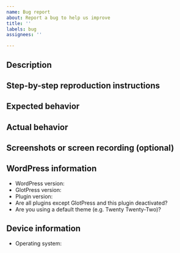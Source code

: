 ```yaml
---
name: Bug report
about: Report a bug to help us improve
title: ''
labels: bug
assignees: ''

---
```


<!--
Please fill out ALL required sections. Bug reports with missing information will
be closed.

Before submitting a bug report:

- Check if the bug has already been fixed by updating WordPress, GlotPress and/or the plugin.
- Check if the bug is caused by a plugin by deactivating all plugins except GlotPress and this plugin.
- Check if the bug is caused by a theme by activating a default theme, e.g. Twenty Twenty Two.
- Check if the bug has already been reported by searching https://github.com/WordPress/gp-translation-helpers/issues.

If this is a security issue, please report it in HackerOne instead:
https://hackerone.com/wordpress
-->

## Description
<!-- Please write a brief description of the bug. -->

## Step-by-step reproduction instructions
<!--
Please list the steps needed to reproduce the bug. For example:
1. Go to '...'
2. Click on '...'
3. Scroll down to '...'
-->

## Expected behavior
<!-- Please describe what you expected to happen. -->

## Actual behavior
<!-- Please describe what actually happened. -->

## Screenshots or screen recording (optional)
<!--
If possible, please upload a screenshot or screen recording which demonstrates
the bug. 
-->

## WordPress information
- WordPress version: <!-- e.g. "6.0.0". Find this in Tools → Site Health → Info → WordPress -->
- GlotPress version: <!-- e.g. "3.0.0" or "Not installed" -->
- Plugin version: <!-- e.g. "0.0.2" or "Not installed" -->
- Are all plugins except GlotPress and this plugin deactivated? <!-- "Yes" or "No" -->
- Are you using a default theme (e.g. Twenty Twenty-Two)? <!-- "Yes" or "No" -->

## Device information
- Operating system: <!-- e.g. "macOS 12.4", "Windows 11", "Android 11.0" or "iOS 14.0" -->
